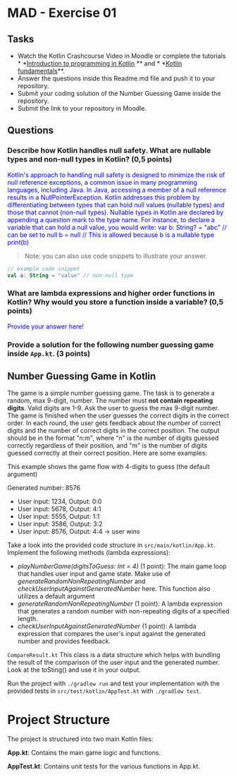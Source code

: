 # MAD - Exercise 01

## Tasks

* Watch the Kotlin Crashcourse Video in Moodle or complete the tutorials *
  *[Introduction to programming in Kotlin](https://developer.android.com/courses/pathways/android-basics-compose-unit-1-pathway-1)
  ** and *
  *[Kotlin fundamentals](https://developer.android.com/courses/pathways/android-basics-compose-unit-2-pathway-1
  )**.
* Answer the questions inside this Readme.md file and push it to your repository.
* Submit your coding solution of the Number Guessing Game inside the repository.
* Submit the link to your repository in Moodle.

## Questions

### Describe how Kotlin handles null safety. What are nullable types and non-null types in Kotlin? (0,5 points)

<span style="color:blue">Kotlin's approach to handling null safety is designed to minimize the risk
of null reference exceptions, a common issue in many programming languages, including Java. In Java,
accessing a member of a null reference results in a NullPointerException. Kotlin addresses this
problem by differentiating between types that can hold null values (nullable types) and those that
cannot (non-null types). Nullable types in Kotlin are declared by appending a question mark to the type name. For instance, to declare a variable that can hold a null value, you would write:
var b: String? = "abc" // can be set to null
b = null // This is allowed because b is a nullable type
print(b)
</span>


> Note: you can also use code snippets to illustrate your answer.

```kotlin 
// example code snippet
val a: String = "value" // non-null type
```

### What are lambda expressions and higher order functions in Kotlin? Why would you store a function inside a variable? (0,5 points)

<span style="color:blue">Provide your answer here!</span>

### Provide a solution for the following number guessing game inside `App.kt`. (3 points)

## Number Guessing Game in Kotlin

The game is a simple number guessing game. The task is to generate a random, max 9-digit, number.
The number must **not contain repeating digits**. Valid digits are 1-9.
Ask the user to guess the max 9-digit number. The game is finished when the user guesses the correct
digits in the correct order.
In each round, the user gets feedback about the number of correct digits and the number of correct
digits in the correct position.
The output should be in the format "n:m", where "n" is the number of digits guessed correctly
regardless of their position,
and "m" is the number of digits guessed correctly at their correct position. Here are some examples:

This example shows the game flow with 4-digits to guess (the default argument)

Generated number: 8576

- User input: 1234, Output: 0:0
- User input: 5678, Output: 4:1
- User input: 5555, Output: 1:1
- User input: 3586, Output: 3:2
- User input: 8576, Output: 4:4 -> user wins

Take a look into the provided code structure in `src/main/kotlin/App.kt`. Implement the following
methods (lambda expressions):

- _playNumberGame(digitsToGuess: Int = 4)_ (1 point): The main game loop that handles user input and
  game state. Make use of _generateRandomNonRepeatingNumber_ and
  _checkUserInputAgainstGeneratedNumber_ here. This function also utilizes a default argument
- _generateRandomNonRepeatingNumber_ (1 point): A lambda expression that generates a random number
  with non-repeating digits of a specified length.
- _checkUserInputAgainstGeneratedNumber_ (1 point): A lambda expression that compares the user's
  input against the generated number and provides feedback.

``CompareResult.kt`` This class is a data structure which helps with bundling the result of the
comparison of the user input and the generated number. Look at the toSting() and use it in your
output.

Run the project with `./gradlew run` and test your implementation with the provided tests
in `src/test/kotlin/AppTest.kt` with `./gradlew test`.

# Project Structure

The project is structured into two main Kotlin files:

**App.kt**: Contains the main game logic and functions.

**AppTest.kt**: Contains unit tests for the various functions in App.kt.

